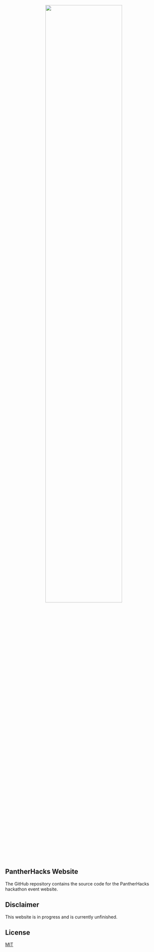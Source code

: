 <p align="center">
  <img src="https://github.com/PantherHacks/pantherhacks.dev/assets/48571264/41aa4294-12e3-41d4-bb5e-f80b10405586" width="70%">
</p>

## PantherHacks Website
The GitHub repository contains the source code for the PantherHacks hackathon event website.

## Disclaimer
This website is in progress and is currently unfinished.

## License
[MIT](https://choosealicense.com/licenses/mit/)


